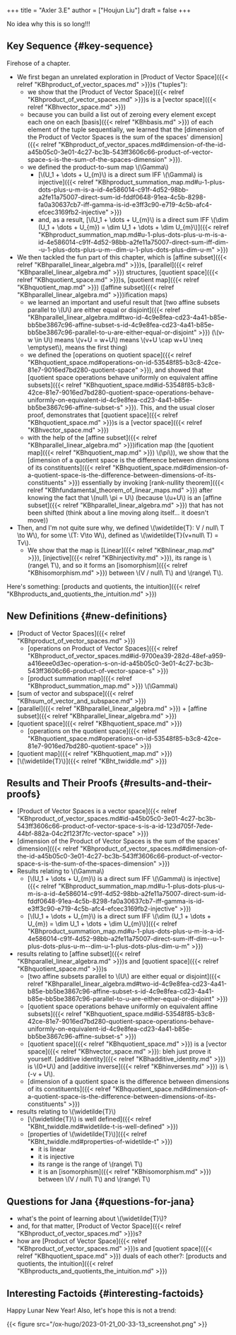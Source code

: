 +++
title = "Axler 3.E"
author = ["Houjun Liu"]
draft = false
+++

No idea why this is so long!!!


## Key Sequence {#key-sequence}

Firehose of a chapter.

-   We first began an unrelated exploration in [Product of Vector Space]({{< relref "KBhproduct_of_vector_spaces.md" >}})s ("tuples"):
    -   we show that the [Product of Vector Space]({{< relref "KBhproduct_of_vector_spaces.md" >}})s is a [vector space]({{< relref "KBhvector_space.md" >}})
    -   because you can build a list out of zeroing every element except each one on each [basis]({{< relref "KBhbasis.md" >}}) of each element of the tuple sequentially, we learned that the [dimension of the Product of Vector Spaces is the sum of the spaces' dimension]({{< relref "KBhproduct_of_vector_spaces.md#dimension-of-the-id-a45b05c0-3e01-4c27-bc3b-543ff3606c66-product-of-vector-space-s-is-the-sum-of-the-spaces-dimension" >}}).
    -   we defined the product-to-sum map \\(\Gamma\\)
        -   [\\(U\_1 + \dots + U\_{m}\\) is a direct sum IFF \\(\Gamma\\) is injective]({{< relref "KBhproduct_summation_map.md#u-1-plus-dots-plus-u-m-is-a-id-4e586014-c91f-4d52-98bb-a2fe11a75007-direct-sum-id-fddf0648-91ea-4c5b-8298-fa0a30637cb7-iff-gamma-is-id-e3ff3c90-e719-4c5b-afc4-efcec3169fb2-injective" >}})
        -   and, as a result, [\\(U\_1 + \dots + U\_{m}\\) is a direct sum IFF \\(\dim (U\_1 + \dots + U\_{m}) = \dim U\_1 + \dots + \dim U\_{m}\\)]({{< relref "KBhproduct_summation_map.md#u-1-plus-dots-plus-u-m-is-a-id-4e586014-c91f-4d52-98bb-a2fe11a75007-direct-sum-iff-dim--u-1-plus-dots-plus-u-m--dim-u-1-plus-dots-plus-dim-u-m" >}})
-   We then tackled the fun part of this chapter, which is [affine subset]({{< relref "KBhparallel_linear_algebra.md" >}})s, [parallel]({{< relref "KBhparallel_linear_algebra.md" >}}) structures, [quotient space]({{< relref "KBhquotient_space.md" >}})s, [quotient map]({{< relref "KBhquotient_map.md" >}}) ([affine subset]({{< relref "KBhparallel_linear_algebra.md" >}})ification maps)
    -   we learned an important and useful result that [two affine subsets parallel to \\(U\\) are either equal or disjoint]({{< relref "KBhparallel_linear_algebra.md#two-id-4c9e8fea-cd23-4a41-b85e-bb5be3867c96-affine-subset-s-id-4c9e8fea-cd23-4a41-b85e-bb5be3867c96-parallel-to-u-are-either-equal-or-disjoint" >}}) (\\(v-w \in U\\) means \\(v+U = w+U\\) means \\(v+U \cap w+U \neq \emptyset\\), means the first thing)
    -   we defined the [operations on quotient space]({{< relref "KBhquotient_space.md#operations-on-id-53548f85-b3c8-42ce-81e7-9016ed7bd280-quotient-space" >}}), and showed that [quotient space operations behave uniformly on equivalent affine subsets]({{< relref "KBhquotient_space.md#id-53548f85-b3c8-42ce-81e7-9016ed7bd280-quotient-space-operations-behave-uniformly-on-equivalent-id-4c9e8fea-cd23-4a41-b85e-bb5be3867c96-affine-subset-s" >}}). This, and the usual closer proof, demonstrates that [quotient space]({{< relref "KBhquotient_space.md" >}})s is a [vector space]({{< relref "KBhvector_space.md" >}})
    -   with the help of the [affine subset]({{< relref "KBhparallel_linear_algebra.md" >}})ification map (the [quotient map]({{< relref "KBhquotient_map.md" >}}) \\(\pi\\)), we show that the [dimension of a quotient space is the difference between dimensions of its constituents]({{< relref "KBhquotient_space.md#dimension-of-a-quotient-space-is-the-difference-between-dimensions-of-its-constituents" >}}) essentially by invoking [rank-nullity theorem]({{< relref "KBhfundamental_theorem_of_linear_maps.md" >}}) after knowing the fact that \\(null\ \pi = U\\) (because \\(u+U\\) is an [affine subset]({{< relref "KBhparallel_linear_algebra.md" >}}) that has not been shifted (think about a line moving along itself... it doesn't move))
-   Then, and I'm not quite sure why, we defined \\(\widetilde{T}: V / null\ T \to W\\), for some \\(T: V\to W\\), defined as \\(\widetilde{T}(v+null\ T) = Tv\\).
    -   We show that the map is [Linear]({{< relref "KBhlinear_map.md" >}}), [injective]({{< relref "KBhinjectivity.md" >}}), its range is \\(range\ T\\), and so it forms an [isomorphism]({{< relref "KBhisomorphism.md" >}}) between \\(V / null\ T\\) and \\(range\ T\\).

Here's something: [products and quotients, the intuition]({{< relref "KBhproducts_and_quotients_the_intuition.md" >}})


## New Definitions {#new-definitions}

-   [Product of Vector Spaces]({{< relref "KBhproduct_of_vector_spaces.md" >}})
    -   [operations on Product of Vector Spaces]({{< relref "KBhproduct_of_vector_spaces.md#id-9700ea39-282d-48ef-a959-a416eee0d3ec-operation-s-on-id-a45b05c0-3e01-4c27-bc3b-543ff3606c66-product-of-vector-space-s" >}})
    -   [product summation map]({{< relref "KBhproduct_summation_map.md" >}}) \\(\Gamma\\)
-   [sum of vector and subspace]({{< relref "KBhsum_of_vector_and_subspace.md" >}})
-   [parallel]({{< relref "KBhparallel_linear_algebra.md" >}}) + [affine subset]({{< relref "KBhparallel_linear_algebra.md" >}})
-   [quotient space]({{< relref "KBhquotient_space.md" >}})
    -   [operations on the quotient space]({{< relref "KBhquotient_space.md#operations-on-id-53548f85-b3c8-42ce-81e7-9016ed7bd280-quotient-space" >}})
-   [quotient map]({{< relref "KBhquotient_map.md" >}})
-   [\\(\widetilde{T}\\)]({{< relref "KBht_twiddle.md" >}})


## Results and Their Proofs {#results-and-their-proofs}

-   [Product of Vector Spaces is a vector space]({{< relref "KBhproduct_of_vector_spaces.md#id-a45b05c0-3e01-4c27-bc3b-543ff3606c66-product-of-vector-space-s-is-a-id-123d705f-7ede-44bf-882a-04c2f123f7fc-vector-space" >}})
-   [dimension of the Product of Vector Spaces is the sum of the spaces' dimension]({{< relref "KBhproduct_of_vector_spaces.md#dimension-of-the-id-a45b05c0-3e01-4c27-bc3b-543ff3606c66-product-of-vector-space-s-is-the-sum-of-the-spaces-dimension" >}})
-   Results relating to \\(\Gamma\\)
    -   [\\(U\_1 + \dots + U\_{m}\\) is a direct sum IFF \\(\Gamma\\) is injective]({{< relref "KBhproduct_summation_map.md#u-1-plus-dots-plus-u-m-is-a-id-4e586014-c91f-4d52-98bb-a2fe11a75007-direct-sum-id-fddf0648-91ea-4c5b-8298-fa0a30637cb7-iff-gamma-is-id-e3ff3c90-e719-4c5b-afc4-efcec3169fb2-injective" >}})
    -   [\\(U\_1 + \dots + U\_{m}\\) is a direct sum IFF \\(\dim (U\_1 + \dots + U\_{m}) = \dim U\_1 + \dots + \dim U\_{m}\\)]({{< relref "KBhproduct_summation_map.md#u-1-plus-dots-plus-u-m-is-a-id-4e586014-c91f-4d52-98bb-a2fe11a75007-direct-sum-iff-dim--u-1-plus-dots-plus-u-m--dim-u-1-plus-dots-plus-dim-u-m" >}})
-   results relating to [affine subset]({{< relref "KBhparallel_linear_algebra.md" >}})s and [quotient space]({{< relref "KBhquotient_space.md" >}})s
    -   [two affine subsets parallel to \\(U\\) are either equal or disjoint]({{< relref "KBhparallel_linear_algebra.md#two-id-4c9e8fea-cd23-4a41-b85e-bb5be3867c96-affine-subset-s-id-4c9e8fea-cd23-4a41-b85e-bb5be3867c96-parallel-to-u-are-either-equal-or-disjoint" >}})
    -   [quotient space operations behave uniformly on equivalent affine subsets]({{< relref "KBhquotient_space.md#id-53548f85-b3c8-42ce-81e7-9016ed7bd280-quotient-space-operations-behave-uniformly-on-equivalent-id-4c9e8fea-cd23-4a41-b85e-bb5be3867c96-affine-subset-s" >}})
    -   [quotient space]({{< relref "KBhquotient_space.md" >}}) is a [vector space]({{< relref "KBhvector_space.md" >}}): bleh just prove it yourself. [additive identity]({{< relref "KBhadditive_identity.md" >}}) is \\(0+U\\) and [additive inverse]({{< relref "KBhinverses.md" >}}) is \\(-v + U\\).
    -   [dimension of a quotient space is the difference between dimensions of its constituents]({{< relref "KBhquotient_space.md#dimension-of-a-quotient-space-is-the-difference-between-dimensions-of-its-constituents" >}})
-   results relating to \\(\widetilde{T}\\)
    -   [\\(\widetilde{T}\\) is well defined]({{< relref "KBht_twiddle.md#widetilde-t-is-well-defined" >}})
    -   [properties of \\(\widetilde{T}\\)]({{< relref "KBht_twiddle.md#properties-of-widetilde-t" >}})
        -   it is linear
        -   it is injective
        -   its range is the range of \\(range\ T\\)
        -   it is an [isomorphism]({{< relref "KBhisomorphism.md" >}}) between \\(V / null\ T\\) and \\(range\ T\\)


## Questions for Jana {#questions-for-jana}

-   what's the point of learning about \\(\widetilde{T}\\)?
-   and, for that matter, [Product of Vector Space]({{< relref "KBhproduct_of_vector_spaces.md" >}})s?
-   how are [Product of Vector Space]({{< relref "KBhproduct_of_vector_spaces.md" >}})s and [quotient space]({{< relref "KBhquotient_space.md" >}}) duals of each other?: [products and quotients, the intuition]({{< relref "KBhproducts_and_quotients_the_intuition.md" >}})


## Interesting Factoids {#interesting-factoids}

Happy Lunar New Year! Also, let's hope this is not a trend:

{{< figure src="/ox-hugo/2023-01-21_00-33-13_screenshot.png" >}}